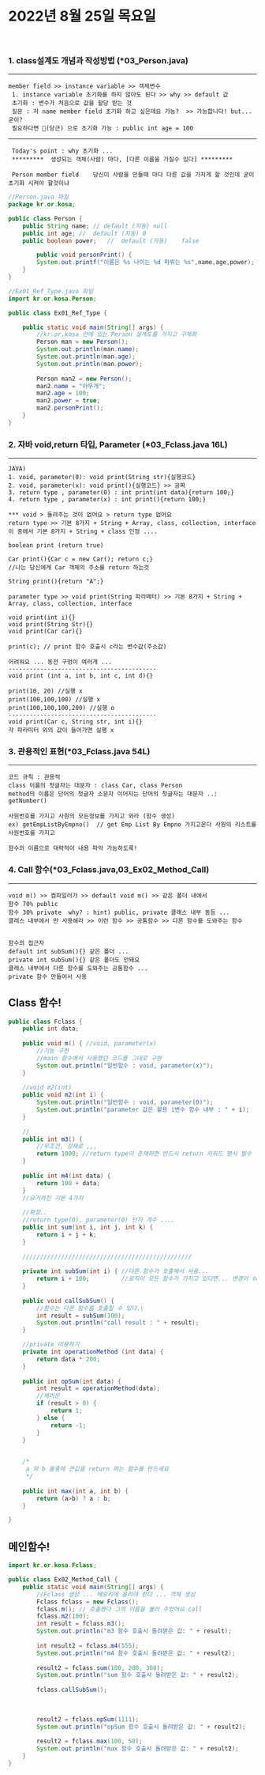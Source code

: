 # 2022년 8월 25일 목요일
<br>


### 1. class설계도 개념과 작성방법 (*03_Person.java)
---
    member field >> instance variable >> 객체변수
	 1. instance variable 초기화를 하지 않아도 된다 >> why >> default 값
	 초기화 : 변수가 처음으로 값을 할당 받는 것
	 질문 : 저 name member field 초기화 하고 싶은데요 가능?  >> 가능합니다! but... 굳이?
	 필요하다면 🥕(당근) 으로 초기화 가능 : public int age = 100
    
---
     Today's point : why 초기화 ...
	 *********	생성되는 객체(사람) 마다, [다른 이름을 가질수 있다]	*********
	 
	 Person member field	당신이 사람을 만들때 마다 다른 값을 가지게 할 것인데 굳이 초기화 시켜야 할것이냐



```java
//Person.java 파일
package kr.or.kosa;

public class Person {
	public String name;	// default (자동) null
	public int age;	//	default (자동) 0
	public boolean power;	//	default	(자동)	false

    	public void personPrint() {
		System.out.printf("이름은 %s 나이는 %d 파워는 %s",name,age,power);
	}
}
```
```java
//Ex01_Ref_Type.java 파일
import kr.or.kosa.Person;

public class Ex01_Ref_Type {

	public static void main(String[] args) {
		//kr.or.kosa 안에 있는 Person 설계도를 가지고 구체화
		Person man = new Person();
		System.out.println(man.name);
		System.out.println(man.age);
		System.out.println(man.power);
		
		Person man2 = new Person();
		man2.name = "아무개";
		man2.age = 100;
		man2.power = true;
		man2.personPrint();
	}
}

```

### 2. 자바 void,return 타입, Parameter (*03_Fclass.java 16L)
---
    JAVA) 
    1. void, parameter(0): void print(String str){실행코드}
    2. void, parameter(x): void print(){실행코드} >> 공짜
    3. return type , parameter(0) : int print(int data){return 100;} 
    4. return type , parameter(x) : int print(){return 100;}

    *** void > 돌려주는 것이 없어요 > return type 없어요
    return type >> 기본 8가지 + String + Array, class, collection, interface
    이 중에서 기본 8가지 + String + class 인정 ....
    
    boolean print (return true)
    
    Car print(){Car c = new Car(); return c;}
    //나는 당신에게 Car 객체의 주소를 return 하는것
    
    String print(){return "A";}

    parameter type >> void print(String 파라메터) >> 기본 8가지 + String + Array, class, collection, interface 
 
    void print(int i){}
    void print(String Str){}
    void print(Car car){}
    
    print(c); // print 함수 호출시 c라는 변수값(주소값)
    
    어려워요 ... 동전 구멍이 여러개 ...
    ------------------------------------------
    void print (int a, int b, int c, int d){}
    
    print(10, 20) //실행 x
    print(100,100,100) //실행 x
    print(100,100,100,200) //실행 o
    ------------------------------------------
    void print(Car c, String str, int i){}
    각 파라미터 외의 값이 들어가면 실행 x


### 3. 관용적인 표현(*03_Fclass.java 54L)
---
    코드 규칙 : 관용적
    class 이름의 첫글자는 대문자 : class Car, class Person
    method의 이름은 단어의 첫글자 소문자 이어지는 단어의 첫글자는 대문자 ..: getNumber()
    
    사원번호를 가지고 사원의 모든정보를 가지고 와라 (함수 생성)
    ex) getEmpListByEmpno()  // get Emp List By Empno 가지고온다 사원의 리스트를 사원번호를 가지고
    
    함수의 이름으로 대략적이 내용 파악 가능하도록!

### 4. Call 함수(*03_Fclass.java,03_Ex02_Method_Call)
---
    void m() >> 컴파일러가 >> default void m() >> 같은 폴더 내에서
	함수 70% public
	함수 30% private  why? : hint) public, private 클래스 내부 동등 ...
	클래스 내부에서 만 사용해라 >> 이런 함수 >> 공통함수 >> 다른 함수를 도와주는 함수

    
	함수의 접근자
	default int subSum(){} 같은 폴더 ...
	private int subSum(){} 같은 폴더도 안돼요
	클래스 내부에서 다른 함수를 도와주는 공통함수 ...
	private 함수 만들어서 사용


## Class 함수!
```java
public class Fclass {
	public int data;
	
	public void m() { //void, parameter(x)
		//기능 구현
		//main 함수에서 사용했던 코드를 그대로 구현
		System.out.println("일반함수 : void, parameter(x)");
	}
	
	//void m2(int)
	public void m2(int i) {
		System.out.println("일반함수 : void, parameter(0)");
		System.out.println("parameter 값은 활용	i변수 함수 내부 : " + i);
	}
	
	//
	public int m3() {
		//무조건, 강제로 ,,,
		return 1000; //return type이 존재하면 반드시 return 키워드 명시 필수
	}
	
	public int m4(int data) {
		return 100 + data;
	}
	//요거까진 기본 4가지
	
	//확장..
	//return type(0), parameter(0) 단지 개수 ....
	public int sum(int i, int j, int k) {
		return i + j + k;
	}
	
	////////////////////////////////////////////////
	
	private int subSum(int i) { //다른 함수가 호출해서 사용...
		return i + 100;			//로직이 모든 함수가 가지고 있다면... 변경이 쉬움 >> 유지보수!
	}
	
	public void callSubSum() {
		//함수는 다른 함수를 호출할 수 있다.\
		int result = subSum(100);
		System.out.println("call result : " + result);
    }

    //private 이용하기
	private int operationMethod (int data) {
		return data * 200;
	}
	
	public int opSum(int data) {
		int result = operationMethod(data);
		//제어문
		if (result > 0) {
			return 1;
		} else {
			return -1;
		}
	}

    
    /*
	 a 와 b 둘중에 큰값을 return 하는 함수를 만드세요
	 */
	
	public int max(int a, int b) {
		return (a>b) ? a : b;
	}

}
```

## 메인함수!
```java
import kr.or.kosa.Fclass;

public class Ex02_Method_Call {
	public static void main(String[] args) {
		//Fclass 생성 ... 메모리에 올려야 한다 ... 객체 생성
		Fclass fclass = new Fclass();
		fclass.m(); // 호출했다 그의 이름을 불러 주었어요 call
		fclass.m2(100);
		int result = fclass.m3();
		System.out.println("m3 함수 호출시 돌려받은 값: " + result);
		
		int result2 = fclass.m4(555);
		System.out.println("m4 함수 호출시 돌려받은 값: " + result2);
		
		result2 = fclass.sum(100, 200, 300);
		System.out.println("sum 함수 호출시 돌려받은 값: " + result2);
		
		fclass.callSubSum();
		
		
		
		result2 = fclass.opSum(1111);
		System.out.println("opSum 함수 호출시 돌려받은 값: " + result2);
		
		result2 = fclass.max(100, 50);
		System.out.println("max 함수 호출시 돌려받은 값: " + result2);
	} 
}


```